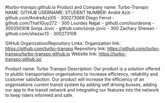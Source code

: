 #turbo-transpo.github.io
Product and Company name: Turbo-Transpo
  NAME:           GITHUB USERNAME:           STUDENT NUMBER:
    André Azzi      -  github.com/AndreAzzi05  - 300273069
    Diego Ferrot    -  github.com/That1Guy272  - 300
    Lourdes Najjar  -  github.com/lourdesnaj   - 300350308
    Sonja Jovic     -  github.com/sonja-jovic  - 300
    Zachary Shewan  -  github.com/shezac13     - 300273108


GitHub Organization/Repository Links:
    Organization link: https://github.com/turbo-transpo
    Repository link: https://github.com/turbo-transpo/turbo-transpo.github.io
    Website link: https://turbo-transpo.github.io/


Product name: Turbo Transpo
Description: Our product is a solution offered to plublic transportation organisations to increase efficiency, reliability and costumer satisfaction. Our product will increase the efficiency of an organisations current transit system by adding self driving busses, adding our app to the transit network and integrating our features into the network to keep riders informed and safe.

